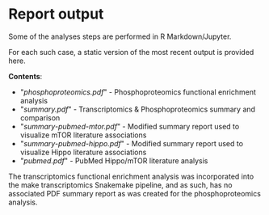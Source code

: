 # Report output

Some of the analyses steps are performed in R Markdown/Jupyter.

For each such case, a static version of the most recent output is provided here.

**Contents**:

- "_phosphoproteomics.pdf_" - Phosphoproteomics functional enrichment analysis
- "_summary.pdf_" - Transcriptomics & Phosphoproteomics summary and comparison
- "_summary-pubmed-mtor.pdf_" - Modified summary report used to visualize mTOR literature associations 
- "_summary-pubmed-hippo.pdf_" - Modified summary report used to visualize Hippo literature associations 
- "_pubmed.pdf_" - PubMed Hippo/mTOR literature analysis

The transcriptomics functional enrichment analysis was incorporated into the make transcriptomics
Snakemake pipeline, and as such, has no associated PDF summary report as was created for the
phosphoproteomics analysis.
